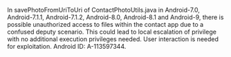 In savePhotoFromUriToUri of ContactPhotoUtils.java in Android-7.0, Android-7.1.1, Android-7.1.2, Android-8.0, Android-8.1 and Android-9, there is possible unauthorized access to files within the contact app due to a confused deputy scenario. This could lead to local escalation of privilege with no additional execution privileges needed. User interaction is needed for exploitation. Android ID: A-113597344.